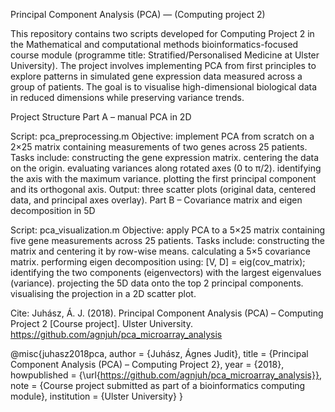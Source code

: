 Principal Component Analysis (PCA) — (Computing project 2)

This repository contains two scripts developed for Computing Project 2 in the Mathematical and computational methods bioinformatics-focused course module (programme title: Stratified/Personalised Medicine at Ulster University). The project involves implementing PCA from first principles to explore patterns in simulated gene expression data measured across a group of patients. The goal is to visualise high-dimensional biological data in reduced dimensions while preserving variance trends.

Project Structure Part A – manual PCA in 2D

Script: pca_preprocessing.m
Objective: implement PCA from scratch on a 2×25 matrix containing measurements of two genes across 25 patients.
Tasks include:
constructing the gene expression matrix.
centering the data on the origin.
evaluating variances along rotated axes (0 to π/2).
identifying the axis with the maximum variance.
plotting the first principal component and its orthogonal axis.
Output: three scatter plots (original data, centered data, and principal axes overlay).
Part B – Covariance matrix and eigen decomposition in 5D

Script: pca_visualization.m
Objective: apply PCA to a 5×25 matrix containing five gene measurements across 25 patients.
Tasks include:
constructing the matrix and centering it by row-wise means.
calculating a 5×5 covariance matrix.
performing eigen decomposition using:
[V, D] = eig(cov_matrix);
identifying the two components (eigenvectors) with the largest eigenvalues (variance).
projecting the 5D data onto the top 2 principal components.
visualising the projection in a 2D scatter plot.

Cite: Juhász, Á. J. (2018). Principal Component Analysis (PCA) – Computing Project 2 [Course project]. Ulster University. https://github.com/agnjuh/pca_microarray_analysis

@misc{juhasz2018pca, author = {Juhász, Ágnes Judit}, title = {Principal Component Analysis (PCA) – Computing Project 2}, year = {2018}, howpublished = {\url{https://github.com/agnjuh/pca_microarray_analysis}}, note = {Course project submitted as part of a bioinformatics computing module}, institution = {Ulster University} }
